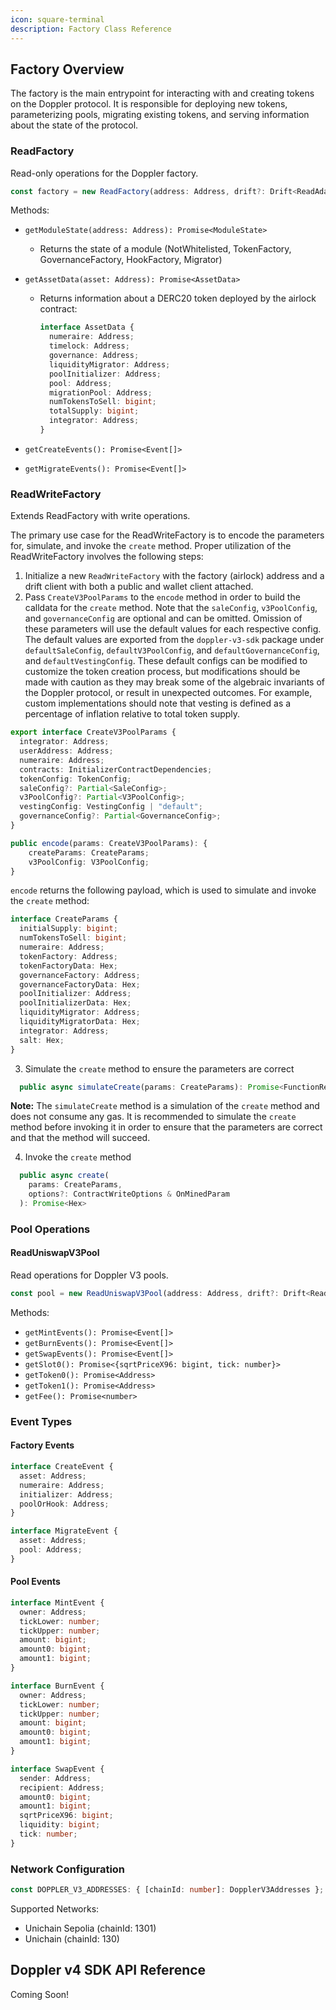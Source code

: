 ```yaml
---
icon: square-terminal
description: Factory Class Reference
---
```


## Factory Overview&#x20;

The factory is the main entrypoint for interacting with and creating tokens on the Doppler protocol. It is responsible for deploying new tokens, parameterizing pools, migrating existing tokens, and serving information about the state of the protocol.

### ReadFactory

Read-only operations for the Doppler factory.

```typescript
const factory = new ReadFactory(address: Address, drift?: Drift<ReadAdapter>);
```

Methods:

- `getModuleState(address: Address): Promise<ModuleState>`
  - Returns the state of a module (NotWhitelisted, TokenFactory, GovernanceFactory, HookFactory, Migrator)
- `getAssetData(asset: Address): Promise<AssetData>`

  - Returns information about a DERC20 token deployed by the airlock contract:

    ```typescript
    interface AssetData {
      numeraire: Address;
      timelock: Address;
      governance: Address;
      liquidityMigrator: Address;
      poolInitializer: Address;
      pool: Address;
      migrationPool: Address;
      numTokensToSell: bigint;
      totalSupply: bigint;
      integrator: Address;
    }
    ```

- `getCreateEvents(): Promise<Event[]>`
- `getMigrateEvents(): Promise<Event[]>`

### ReadWriteFactory

Extends ReadFactory with write operations.

The primary use case for the ReadWriteFactory is to encode the parameters for, simulate, and invoke the `create` method. Proper utilization of the ReadWriteFactory involves the following steps:

1. Initialize a new `ReadWriteFactory` with the factory (airlock) address and a drift client with both a public and wallet client attached.
2. Pass `CreateV3PoolParams` to the `encode` method in order to build the calldata for the `create` method. Note that the `saleConfig`, `v3PoolConfig`, and `governanceConfig` are optional and can be omitted. Omission of these parameters will use the default values for each respective config. The default values are exported from the `doppler-v3-sdk` package under `defaultSaleConfig`, `defaultV3PoolConfig`, and `defaultGovernanceConfig`, and `defaultVestingConfig`. These default configs can be modified to customize the token creation process, but modifications should be made with caution as they may break some of the algebraic invariants of the Doppler protocol, or result in unexpected outcomes. For example, custom implementations should note that vesting is defined as a percentage of inflation relative to total token supply.

```typescript
export interface CreateV3PoolParams {
  integrator: Address;
  userAddress: Address;
  numeraire: Address;
  contracts: InitializerContractDependencies;
  tokenConfig: TokenConfig;
  saleConfig?: Partial<SaleConfig>;
  v3PoolConfig?: Partial<V3PoolConfig>;
  vestingConfig: VestingConfig | "default";
  governanceConfig?: Partial<GovernanceConfig>;
}

public encode(params: CreateV3PoolParams): {
    createParams: CreateParams;
    v3PoolConfig: V3PoolConfig;
}
```

`encode` returns the following payload, which is used to simulate and invoke the `create` method:

```typescript
interface CreateParams {
  initialSupply: bigint;
  numTokensToSell: bigint;
  numeraire: Address;
  tokenFactory: Address;
  tokenFactoryData: Hex;
  governanceFactory: Address;
  governanceFactoryData: Hex;
  poolInitializer: Address;
  poolInitializerData: Hex;
  liquidityMigrator: Address;
  liquidityMigratorData: Hex;
  integrator: Address;
  salt: Hex;
}
```

3. Simulate the `create` method to ensure the parameters are correct

```typescript
  public async simulateCreate(params: CreateParams): Promise<FunctionReturn<AirlockABI, "create">>
```

**Note:** The `simulateCreate` method is a simulation of the `create` method and does not consume any gas. It is recommended to simulate the `create` method before invoking it in order to ensure that the parameters are correct and that the method will succeed.

4. Invoke the `create` method

```typescript
  public async create(
    params: CreateParams,
    options?: ContractWriteOptions & OnMinedParam
  ): Promise<Hex>
```

### Pool Operations

#### ReadUniswapV3Pool

Read operations for Doppler V3 pools.

```typescript
const pool = new ReadUniswapV3Pool(address: Address, drift?: Drift<ReadAdapter>);
```

Methods:

- `getMintEvents(): Promise<Event[]>`
- `getBurnEvents(): Promise<Event[]>`
- `getSwapEvents(): Promise<Event[]>`
- `getSlot0(): Promise<{sqrtPriceX96: bigint, tick: number}>`
- `getToken0(): Promise<Address>`
- `getToken1(): Promise<Address>`
- `getFee(): Promise<number>`

### Event Types

#### Factory Events

```typescript
interface CreateEvent {
  asset: Address;
  numeraire: Address;
  initializer: Address;
  poolOrHook: Address;
}

interface MigrateEvent {
  asset: Address;
  pool: Address;
}
```

#### Pool Events

```typescript
interface MintEvent {
  owner: Address;
  tickLower: number;
  tickUpper: number;
  amount: bigint;
  amount0: bigint;
  amount1: bigint;
}

interface BurnEvent {
  owner: Address;
  tickLower: number;
  tickUpper: number;
  amount: bigint;
  amount0: bigint;
  amount1: bigint;
}

interface SwapEvent {
  sender: Address;
  recipient: Address;
  amount0: bigint;
  amount1: bigint;
  sqrtPriceX96: bigint;
  liquidity: bigint;
  tick: number;
}
```

### Network Configuration

```typescript
const DOPPLER_V3_ADDRESSES: { [chainId: number]: DopplerV3Addresses };
```

Supported Networks:

- Unichain Sepolia (chainId: 1301)
- Unichain (chainId: 130)

## Doppler v4 SDK API Reference

Coming Soon!
